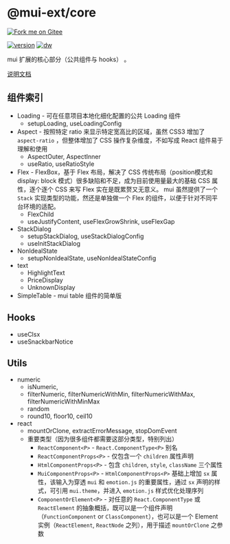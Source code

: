 # @mui-ext/core

[![Fork me on Gitee](https://gitee.com/janpoem/mui-ext/widgets/widget_6.svg)](https://gitee.com/janpoem/mui-ext)

[![version](https://img.shields.io/npm/v/@mui-ext/core?style=for-the-badge)](https://www.npmjs.com/package/@mui-ext/core) [![dw](https://img.shields.io/npm/dt/@mui-ext/core?style=for-the-badge)](https://www.npmjs.com/package/@mui-ext/core)

mui 扩展的核心部分（公共组件与 hooks） 。

[说明文档](https://gitee.com/janpoem/mui-ext/tree/master/docs/core)

## 组件索引

- Loading - 可在任意项目本地化细化配置的公共 Loading 组件
  - setupLoading, useLoadingConfig
- Aspect - 按照特定 ratio 来显示特定宽高比的区域，虽然 CSS3 增加了 `aspect-ratio` ，但整体增加了 CSS 操作复杂维度，不如写成 React 组件易于理解和使用
  - AspectOuter, AspectInner
  - useRatio, useRatioStyle
- Flex - FlexBox，基于 Flex 布局，解决了 CSS 传统布局（position模式和 display: block 模式）很多缺陷和不足，成为目前使用量最大的基础 CSS 属性，逐个逐个 CSS 来写 Flex 实在是既累赘又无意义。 mui 虽然提供了一个 `Stack` 实现类型的功能，然还是单独做一个 Flex 的组件，以便于针对不同平台环境的适配。
  - FlexChild
  - useJustifyContent, useFlexGrowShrink, useFlexGap
- StackDialog
  - setupStackDialog, useStackDialogConfig
  - useInitStackDialog
- NonIdealState
  - setupNonIdealState, useNonIdealStateConfig
- text
  - HighlightText
  - PriceDisplay
  - UnknownDisplay
- SimpleTable - mui table 组件的简单版

## Hooks

- useClsx
- useSnackbarNotice

## Utils 

- numeric
  - isNumeric,
  - filterNumeric, filterNumericWithMin, filterNumericWithMax, filterNumericWithMinMax
  - random
  - round10, floor10, ceil10
- react
  - mountOrClone, extractErrorMessage, stopDomEvent
  - 重要类型（因为很多组件都需要这部分类型，特别列出）
    - `ReactComponent<P>` - `React.ComponentType<P>` 别名
    - `ReactComponentProps<P>` - 仅包含一个 `children` 属性声明
    - `HtmlComponentProps<P>` - 包含 `children`, `style`, `className` 三个属性
    - `MuiComponentProps<P>` - `HtmlComponentProps<P>` 基础上增加 `sx` 属性，该输入为穿透 `mui` 和 `emotion.js` 的重要属性，通过 `sx` 声明的样式，可引用 `mui.theme`，并进入 `emotion.js` 样式优化处理序列
    - `ComponentOrElement<P>` - 对任意的 `React.ComponentType` 或 `ReactElement` 的抽象概括，既可以是一个组件声明（`FunctionComponent` or `ClassComponent`），也可以是一个 Element 实例（`ReactElement`, `ReactNode` 之列），用于描述 `mountOrClone` 之参数

